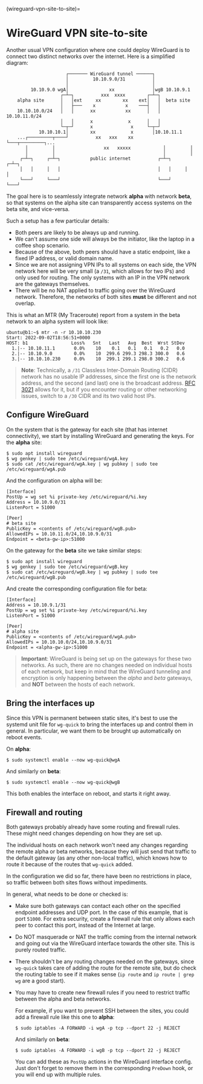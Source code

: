 (wireguard-vpn-site-to-site)=
# WireGuard VPN site-to-site

Another usual VPN configuration where one could deploy WireGuard is to connect two distinct networks over the internet. Here is a simplified diagram:

```
                      ┌─────── WireGuard tunnel ──────┐
                      │         10.10.9.0/31          │
                      │                               │
         10.10.9.0 wgA│               xx              │wgB 10.10.9.1
                    ┌─┴─┐          xxx  xxxx        ┌─┴─┐
    alpha site      │   │ext     xx        xx    ext│   │  beta site
                    │   ├───    x           x    ───┤   │
    10.10.10.0/24   │   │      xx           xx      │   │  10.10.11.0/24
                    │   │      x             x      │   │
                    └─┬─┘      x              x     └─┬─┘
            10.10.10.1│        xx             x       │10.10.11.1
    ...┌─────────┬────┘          xx   xxx    xx       └───┬─────────┐...
       │         │                  xx   xxxxx            │         │
       │         │                                        │         │
     ┌─┴─┐     ┌─┴─┐           public internet          ┌─┴─┐     ┌─┴─┐
     │   │     │   │                                    │   │     │   │
     └───┘     └───┘                                    └───┘     └───┘
```

The goal here is to seamlessly integrate network **alpha** with network **beta**, so that systems on the alpha site can transparently access systems on the beta site, and vice-versa.

Such a setup has a few particular details:

- Both peers are likely to be always up and running.
- We can't assume one side will always be the initiator, like the laptop in a coffee shop scenario.
- Because of the above, both peers should have a static endpoint, like a fixed IP address, or valid domain name.
- Since we are not assigning VPN IPs to all systems on each side, the VPN network here will be very small (a `/31`, which allows for two IPs) and only used for routing. The only systems with an IP in the VPN network are the gateways themselves.
- There will be no NAT applied to traffic going over the WireGuard network. Therefore, the networks of both sites **must** be different and not overlap.

This is what an MTR (My Traceroute) report from a system in the beta network to an alpha system will look like:

```shell
ubuntu@b1:~$ mtr -n -r 10.10.10.230
Start: 2022-09-02T18:56:51+0000
HOST: b1                Loss%   Snt   Last   Avg  Best  Wrst StDev
  1.|-- 10.10.11.1       0.0%    10    0.1   0.1   0.1   0.2   0.0
  2.|-- 10.10.9.0        0.0%    10  299.6 299.3 298.3 300.0   0.6
  3.|-- 10.10.10.230     0.0%    10  299.1 299.1 298.0 300.2   0.6
```

> **Note**:
> Technically, a `/31` Classless Inter-Domain Routing (CIDR) network has no usable IP addresses, since the first one is the network address, and the second (and last) one is the broadcast address. [RFC 3021](https://www.ietf.org/rfc/rfc3021.txt) allows for it, but if you encounter routing or other networking issues, switch to a `/30` CIDR and its two valid host IPs.

## Configure WireGuard

On the system that is the gateway for each site (that has internet connectivity), we start by installing WireGuard and generating the keys. For the **alpha** site:

```shell
$ sudo apt install wireguard
$ wg genkey | sudo tee /etc/wireguard/wgA.key
$ sudo cat /etc/wireguard/wgA.key | wg pubkey | sudo tee /etc/wireguard/wgA.pub
```

And the configuration on alpha will be:

```
[Interface]
PostUp = wg set %i private-key /etc/wireguard/%i.key
Address = 10.10.9.0/31
ListenPort = 51000

[Peer]
# beta site
PublicKey = <contents of /etc/wireguard/wgB.pub>
AllowedIPs = 10.10.11.0/24,10.10.9.0/31
Endpoint = <beta-gw-ip>:51000
```

On the gateway for the **beta** site we take similar steps:

```shell
$ sudo apt install wireguard
$ wg genkey | sudo tee /etc/wireguard/wgB.key
$ sudo cat /etc/wireguard/wgB.key | wg pubkey | sudo tee /etc/wireguard/wgB.pub
```

And create the corresponding configuration file for beta:

```
[Interface]
Address = 10.10.9.1/31
PostUp = wg set %i private-key /etc/wireguard/%i.key
ListenPort = 51000

[Peer]
# alpha site
PublicKey = <contents of /etc/wireguard/wgA.pub>
AllowedIPs = 10.10.10.0/24,10.10.9.0/31
Endpoint = <alpha-gw-ip>:51000
```

> **Important**:
> WireGuard is being set up on the gateways for these two networks. As such, there are no changes needed on individual hosts of each network, but keep in mind that the WireGuard tunneling and encryption is only happening between the *alpha* and *beta* gateways, and **NOT** between the hosts of each network.

## Bring the interfaces up

Since this VPN is permanent between static sites, it's best to use the systemd unit file for `wg-quick` to bring the interfaces up and control them in general. In particular, we want them to be brought up automatically on reboot events.

On **alpha**:

```shell
$ sudo systemctl enable --now wg-quick@wgA
```

And similarly on **beta**:

```shell
$ sudo systemctl enable --now wg-quick@wgB
```

This both enables the interface on reboot, and starts it right away.

## Firewall and routing

Both gateways probably already have some routing and firewall rules. These might need changes depending on how they are set up.

The individual hosts on each network won't need any changes regarding the remote alpha or beta networks, because they will just send that traffic to the default gateway (as any other non-local traffic), which knows how to route it because of the routes that `wg-quick` added.

In the configuration we did so far, there have been no restrictions in place, so traffic between both sites flows without impediments.

In general, what needs to be done or checked is:

- Make sure both gateways can contact each other on the specified endpoint addresses and UDP port. In the case of this example, that is port `51000`. For extra security, create a firewall rule that only allows each peer to contact this port, instead of the Internet at large.
- Do NOT masquerade or NAT the traffic coming from the internal network and going out via the WireGuard interface towards the other site. This is purely routed traffic.
- There shouldn't be any routing changes needed on the gateways, since `wg-quick` takes care of adding the route for the remote site, but do check the routing table to see if it makes sense (`ip route` and `ip route | grep wg` are a good start).
- You may have to create new firewall rules if you need to restrict traffic between the alpha and beta networks.

  For example, if you want to prevent SSH between the sites, you could add a firewall rule like this one to **alpha**:

  `$ sudo iptables -A FORWARD -i wgA -p tcp --dport 22 -j REJECT`

  And similarly on **beta**:

  `$ sudo iptables -A FORWARD -i wgB -p tcp --dport 22 -j REJECT`

  You can add these as `PostUp` actions in the WireGuard interface config. Just don't forget to remove them in the corresponding `PreDown` hook, or you will end up with multiple rules.
